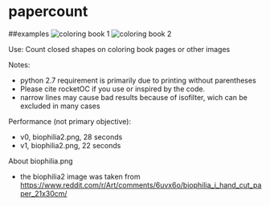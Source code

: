 # papercount

##examples
![coloring book 1](https://i.imgur.com/u0d4WSZ.png)
![coloring book 2](https://i.imgur.com/HAioeXk.png)

Use:
Count closed shapes on coloring book pages or other images

Notes:
- python 2.7 requirement is primarily due to printing without parentheses
- Please cite rocketOC if you use or inspired by the code.
- narrow lines may cause bad results because of isofilter, wich can be excluded in many cases

Performance (not primary objective):
- v0, biophilia2.png, 28 seconds
- v1, biophilia2.png, 22 seconds

About biophilia.png
- the biophilia2 image was taken from https://www.reddit.com/r/Art/comments/6uvx6o/biophilia_i_hand_cut_paper_21x30cm/